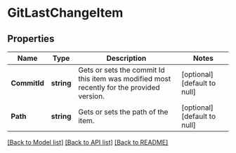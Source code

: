 # GitLastChangeItem

## Properties
Name | Type | Description | Notes
------------ | ------------- | ------------- | -------------
**CommitId** | **string** | Gets or sets the commit Id this item was modified most recently for the provided version. | [optional] [default to null]
**Path** | **string** | Gets or sets the path of the item. | [optional] [default to null]

[[Back to Model list]](../README.md#documentation-for-models) [[Back to API list]](../README.md#documentation-for-api-endpoints) [[Back to README]](../README.md)


